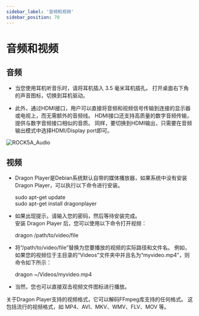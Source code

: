 ```yaml
---
sidebar_label: '音频和视频'
sidebar_position: 70
---
```


# 音频和视频

## 音频

- 当您使用耳机听音乐时，请将耳机插入 3.5 毫米耳机插孔。 打开桌面右下角的声音图标，切换到耳机驱动。 

- 此外，通过HDMI接口，用户可以直接将音频和视频信号传输到连接的显示器或电视上，而无需额外的音频线。 HDMI接口还支持高质量的数字音频传输，提供与数字音频接口相似的音质。 同样，要切换到HDMI输出，只需要在音频输出模式中选择HDMI/Display port即可。

![ROCK5A_Audio](/img/rock5a/rock5a_audio.webp)


## 视频

- Dragon Player是Debian系统默认自带的媒体播放器，如果系统中没有安装Dragon Player，可以执行以下命令进行安装。 



    sudo apt-get update  
    sudo apt-get install dragonplayer  

- 如果出现提示，请输入您的密码，然后等待安装完成。    
安装 Dragon Player 后，您可以使用以下命令打开视频：   

    
    dragon /path/to/video/file
- 将“/path/to/video/file”替换为您要播放的视频的实际路径和文件名。 例如，如果您的视频位于主目录的“Videos”文件夹中并且名为“myvideo.mp4”，则命令如下所示：  


    dragon ~/Videos/myvideo.mp4

- 当然，您也可以直接双击视频文件图标进行播放。

关于Dragon Player支持的视频格式，它可以解码FFmpeg库支持的任何格式。 这包括流行的视频格式，如 MP4、AVI、MKV、WMV、FLV、MOV 等。
